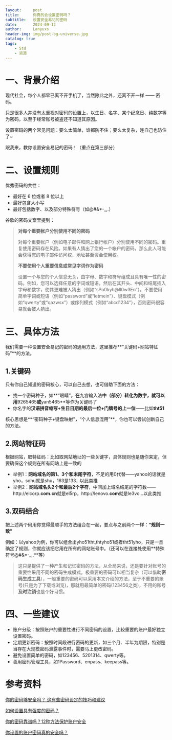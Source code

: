 ```yaml
---
layout:     post
title:      你真的会设置密码吗？
subtitle:   设置安全易记的密码
date:       2024-09-12
author:     Lanyuxs
header-img: img/post-bg-universe.jpg
catalog: true
tags:
    - Std
    - 资源
---
```


# 一、背景介绍
现代社会，每个人都早已离不开手机了，当然除此之外，还离不开一样 —— 密码。

只是很多人并没有太重视对密码的设置上，以生日、名字、某个纪念日、纯数字等为密码，以至于经常账号被盗还不知道其原因。

设置密码的两个常见问题：要么太简单，谁都防不住；要么太复杂，连自己也防住了~

跟我来，教你设置安全易记的密码！（重点在第三部分）

# 二、设置规则

优秀密码的共性：

* 最好在 6 位或者 8 位以上
* 最好包含大小写
* 最好包括数字、以及部分特殊符号（如@#&*-_,.）

谷歌的密码文案里提到：

> **对每个重要帐户分别使用不同的密码**
> 
> 对每个重要帐户（例如电子邮件和网上银行帐户）分别使用不同的密码。重复使用密码存在风险。如果有人猜出了您的一个帐户的密码，那么此人可能会获得您的电子邮件访问权、地址甚至资金使用权。
> 
> **不要使用个人重要信息或常见字词作为密码**
> 
> 设置一个与您的个人信息无关，由字母、数字和符号组成且具有唯一性的密码。例如，您可以选择任意的字词或短语，然后在其开头、中间和结尾插入字母和数字，使其更难被人猜出（例如“sPo0kyh@ll0w3En”）。不要使用简单字词或短语（例如“password”或“letmein”）、键盘模式（例如“qwerty”或“qazwsx”）或序列模式（例如“abcd1234”），否则密码很容易就会被人猜出。

# 三、具体方法

我们需要一种设置安全易记的密码的通用方法，这里推荐**“关键码+网站特征码”**的方法。

## 1.关键码

只有你自己知道的密码核心，可以自己去想，也可借助下面的方法：

* 找一个密码种子，如**“眼睛”**，在**九宫输入法**中（部分）转化为数字，就可以用**9265465**或**yan5465**等作为关键码了
* 你名字的**汉语拼音缩写+生日日期的最后一位+门牌号的上一位**——比如**tht51**

核心思想是**“密码种子+键盘映射”**，**“个人信息混用”**，你也可以尝试创新自己的方法。

## 2.网站特征码

根据网站，取特征码：比如取网站地址的一些关键字，具体规则也是随你来定，但要确保这个规则在所有网站上是一致的

* 举例1：**网站域名的第1、3个和末尾字符**，不足的用0代替——yahoo的话就是yho，sohu就是shu，163是133...以此类推
* 举例2：**网站域名头2个和最后2个字符**，中间加上域名结尾的字符数——http://elcorp.**com.cn**就是el5rp，http://lenovo.**com**就是le3vo...以此类推

## 3.双码结合

把上述两个码用你觉得最顺手的方法组合在一起，要点与之前两个一样：**“规则一致”**

例如：以yahoo为例，你可以组合出yho51tht,thtyho51或者tht51yho，只是一旦确定了规则，你就应该把它用在所有的网站账号中。（还可以在连接处使用**特殊符号@#&*-_,.**等）

> 这只是提供了一种产生和记忆密码的方法，从全局来说，还是要针对账号的重要性采用不同的密码生成模式。极重要的密码可以相当复杂（可以借助**密码生成工具**），一般重要的密码可以采用本文介绍的方法，至于不重要的账号(只是为了下载或浏览)，那就用最简单的密码(123456之类)，不用的账号**及时注销**也是个好习惯。

# 四、一些建议
* 账户分级：按照账户的重要性进行不同密码的设置，比较重要的账户最好独立设置密码。
* 定期更新密码：按照时间段进行密码的更新，如三个月、半年为期限，特别是当存在大规模密码泄露事件时，需要马上更改密码。
* 避免设置简单的密码，如123456、5201314、qwerty等。
* 善用密码管理工具，如1Password、enpass、keepass等。

# 参考资料

[你的密码够安全吗？ 这有些密码设定的技巧和建议](https://zhuanlan.zhihu.com/p/22938521?refer=xiaxiaozheng)

[如何设置具有强度的密码？](https://www.zhihu.com/question/21659363/answers/updated)

[你的密码靠谱吗？12种方法保护账户安全](https://www.freebuf.com/articles/database/240771.html)

[你设置的账户密码真的安全吗？](https://zhuanlan.zhihu.com/p/46769773)